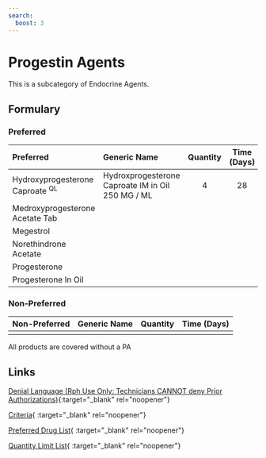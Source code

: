 ```yaml
---
search:
  boost: 3
---
```


# Progestin Agents

This is a subcategory of Endocrine Agents.

## Formulary

### Preferred

| Preferred                                  | Generic Name                                                  | Quantity | Time (Days) |
|:-------------------------------------------|:--------------------------------------------------------------|:--------:|:-----------:|
| Hydroxyprogesterone Caproate <sup>QL</sup> | Hydroxprogesterone Caproate IM in Oil 250 MG / ML             |    4     |     28      |
| Medroxyprogesterone Acetate Tab            |                                                               |          |             |
| Megestrol                                  |                                                               |          |             |
| Norethindrone Acetate                      |                                                               |          |             |
| Progesterone                               |                                                               |          |             |
| Progesterone In Oil                        |                                                               |          |             |

### Non-Preferred

| Non-Preferred | Generic Name | Quantity | Time (Days) |
|:--------------|:-------------|:--------:|:-----------:|
|               |              |          |             |

All products are covered without a PA

## Links

[Denial Language (Rph Use Only: Technicians CANNOT deny Prior Authorizations)](https://mygainwell-my.sharepoint.com.mcas.ms/:w:/r/personal/rachel_carpenter_gainwelltechnologies_com/_layouts/15/Doc.aspx?sourcedoc=%7BCD777F63-7F18-4713-8D6A-B043BEE631F5%7D&file=Denial%20Language%20Updated%2009112023.docx&action=embedview&mobileredirect=true&wdStartOn=52&cid=f4472ece-6d4f-4694-b0c5-c150a2f53fea){:target="_blank" rel="noopener"} 

[Criteria](https://spbm.medicaid.ohio.gov/SPDocumentLibrary/DocumentLibrary/UPDL/UPDL%20criteria%20effective%2001.01.2024.pdf#page=64){ :target="_blank" rel="noopener"} 

[Preferred Drug List](https://spbm.medicaid.ohio.gov/SPDocumentLibrary/DocumentLibrary/UPDL/UPDL%20effective%2001.01.2024.pdf#page=22){ :target="_blank" rel="noopener"}

[Quantity Limit List](https://spbm.medicaid.ohio.gov/SPDocumentLibrary/DocumentLibrary/UPDL/Quantity%20Limits.pdf){ :target="_blank" rel="noopener"}
